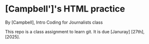# [Campbell']'s HTML practice

By [Campbell], Intro Coding for Journalists class

This repo is a class assignment to learn git. It is due [Januray] [27th], [2025].